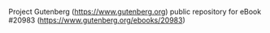 Project Gutenberg (https://www.gutenberg.org) public repository for eBook #20983 (https://www.gutenberg.org/ebooks/20983)
